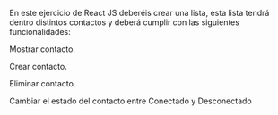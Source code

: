 En este ejercicio de React JS deberéis crear una lista, esta lista tendrá dentro distintos contactos y deberá cumplir con las siguientes funcionalidades:

Mostrar contacto.

Crear contacto.

Eliminar contacto.

Cambiar el estado del contacto entre Conectado y Desconectado
